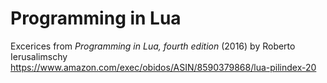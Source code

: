 # Programming in Lua

Excerices from _Programming in Lua, fourth edition_ (2016) by Roberto Ierusalimschy
<https://www.amazon.com/exec/obidos/ASIN/8590379868/lua-pilindex-20>
